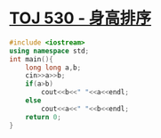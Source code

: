 # [TOJ 530 - 身高排序](https://toj.tfcis.org/oj/pro/530/)
```cpp
#include <iostream>
using namespace std;
int main(){
    long long a,b;
	cin>>a>>b;
	if(a>b)
		cout<<b<<" "<<a<<endl;
	else
		cout<<a<<" "<<b<<endl;
    return 0;
}
  ```
